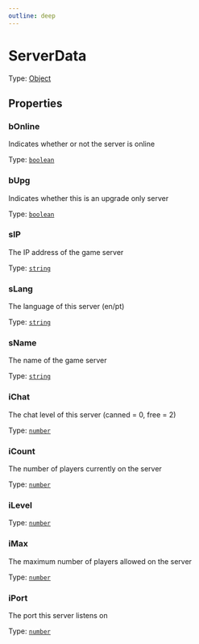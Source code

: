 ```yaml
---
outline: deep
---
```



# ServerData


Type: [Object](https://developer.mozilla.org/en-US/docs/Web/JavaScript/Reference/Global_Objects/Object)



## Properties
### bOnline


Indicates whether or not the server is online


Type: <code><a href="https://developer.mozilla.org/en-US/docs/Web/JavaScript/Reference/Global_Objects/Boolean">boolean</a></code>
### bUpg


Indicates whether this is an upgrade only server


Type: <code><a href="https://developer.mozilla.org/en-US/docs/Web/JavaScript/Reference/Global_Objects/Boolean">boolean</a></code>
### sIP


The IP address of the game server


Type: <code><a href="https://developer.mozilla.org/en-US/docs/Web/JavaScript/Reference/Global_Objects/String">string</a></code>
### sLang


The language of this server (en/pt)


Type: <code><a href="https://developer.mozilla.org/en-US/docs/Web/JavaScript/Reference/Global_Objects/String">string</a></code>
### sName


The name of the game server


Type: <code><a href="https://developer.mozilla.org/en-US/docs/Web/JavaScript/Reference/Global_Objects/String">string</a></code>
### iChat


The chat level of this server (canned = 0, free = 2)


Type: <code><a href="https://developer.mozilla.org/en-US/docs/Web/JavaScript/Reference/Global_Objects/Number">number</a></code>
### iCount


The number of players currently on the server


Type: <code><a href="https://developer.mozilla.org/en-US/docs/Web/JavaScript/Reference/Global_Objects/Number">number</a></code>
### iLevel


Type: <code><a href="https://developer.mozilla.org/en-US/docs/Web/JavaScript/Reference/Global_Objects/Number">number</a></code>
### iMax


The maximum number of players allowed on the server


Type: <code><a href="https://developer.mozilla.org/en-US/docs/Web/JavaScript/Reference/Global_Objects/Number">number</a></code>
### iPort


The port this server listens on


Type: <code><a href="https://developer.mozilla.org/en-US/docs/Web/JavaScript/Reference/Global_Objects/Number">number</a></code>